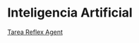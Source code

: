 # Inteligencia Artificial

[Tarea Reflex Agent]( https://danielsotz.github.io/Inteligencia_Artificial/)